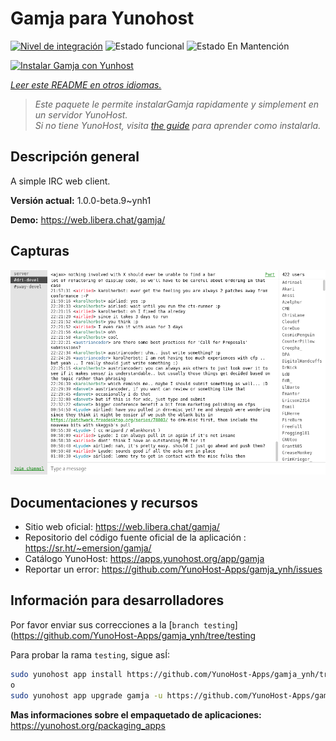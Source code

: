 <!--
Este archivo README esta generado automaticamente<https://github.com/YunoHost/apps/tree/master/tools/readme_generator>
No se debe editar a mano.
-->

# Gamja para Yunohost

[![Nivel de integración](https://dash.yunohost.org/integration/gamja.svg)](https://dash.yunohost.org/appci/app/gamja) ![Estado funcional](https://ci-apps.yunohost.org/ci/badges/gamja.status.svg) ![Estado En Mantención](https://ci-apps.yunohost.org/ci/badges/gamja.maintain.svg)

[![Instalar Gamja con Yunhost](https://install-app.yunohost.org/install-with-yunohost.svg)](https://install-app.yunohost.org/?app=gamja)

*[Leer este README en otros idiomas.](./ALL_README.md)*

> *Este paquete le permite instalarGamja rapidamente y simplement en un servidor YunoHost.*  
> *Si no tiene YunoHost, visita [the guide](https://yunohost.org/install) para aprender como instalarla.*

## Descripción general

A simple IRC web client.

**Versión actual:** 1.0.0-beta.9~ynh1

**Demo:** <https://web.libera.chat/gamja/>

## Capturas

![Captura de Gamja](./doc/screenshots/screenshot.png)

## Documentaciones y recursos

- Sitio web oficial: <https://web.libera.chat/gamja/>
- Repositorio del código fuente oficial de la aplicación : <https://sr.ht/~emersion/gamja/>
- Catálogo YunoHost: <https://apps.yunohost.org/app/gamja>
- Reportar un error: <https://github.com/YunoHost-Apps/gamja_ynh/issues>

## Información para desarrolladores

Por favor enviar sus correcciones a la [`branch testing`](https://github.com/YunoHost-Apps/gamja_ynh/tree/testing

Para probar la rama `testing`, sigue asÍ:

```bash
sudo yunohost app install https://github.com/YunoHost-Apps/gamja_ynh/tree/testing --debug
o
sudo yunohost app upgrade gamja -u https://github.com/YunoHost-Apps/gamja_ynh/tree/testing --debug
```

**Mas informaciones sobre el empaquetado de aplicaciones:** <https://yunohost.org/packaging_apps>
